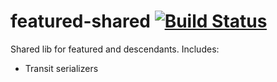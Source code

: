 featured-shared [![Build Status](https://travis-ci.org/PDOK/featured-shared.svg?branch=master)](https://travis-ci.org/PDOK/featured-shared)
===============

Shared lib for featured and descendants. Includes:
-  Transit serializers